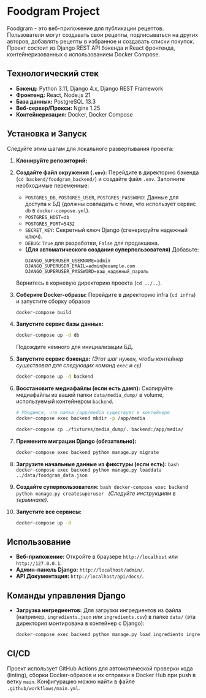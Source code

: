 # Foodgram Project

Foodgram - это веб-приложение для публикации рецептов. Пользователи могут создавать свои рецепты, подписываться на других авторов, добавлять рецепты в избранное и создавать списки покупок. Проект состоит из Django REST API бэкенда и React фронтенда, контейнеризованных с использованием Docker Compose.

## Технологический стек

*   **Бэкенд:** Python 3.11, Django 4.x, Django REST Framework
*   **Фронтенд:** React, Node.js 21
*   **База данных:** PostgreSQL 13.3
*   **Веб-сервер/Прокси:** Nginx 1.25
*   **Контейнеризация:** Docker, Docker Compose

## Установка и Запуск

Следуйте этим шагам для локального развертывания проекта:

1.  **Клонируйте репозиторий:**

2.  **Создайте файл окружения (`.env`):**
    Перейдите в директорию бэкенда (`cd backend/foodgram_backend/`) и создайте файл `.env`. Заполните необходимые переменные:
    *   `POSTGRES_DB`, `POSTGRES_USER`, `POSTGRES_PASSWORD`: Данные для доступа к БД (должны совпадать с теми, что использует сервис `db` в `docker-compose.yml`).
    *   `POSTGRES_HOST=db`
    *   `POSTGRES_PORT=5432`
    *   `SECRET_KEY`: Секретный ключ Django (сгенерируйте надежный ключ).
    *   `DEBUG`: `True` для разработки, `False` для продакшена.
    *   **(Для автоматического создания суперпользователя)** Добавьте:
        ```dotenv
        DJANGO_SUPERUSER_USERNAME=admin
        DJANGO_SUPERUSER_EMAIL=admin@example.com
        DJANGO_SUPERUSER_PASSWORD=ваш_надежный_пароль
        ```
    Вернитесь в корневую директорию проекта (`cd ../..`).

4.  **Соберите Docker-образы:**
    Перейдите в директорию infra (`cd infra`) и запустите сборку образов
    ```bash
    docker-compose build
    ```

6.  **Запустите сервис базы данных:**
    ```bash
    docker-compose up -d db
    ```
    Подождите немного для инициализации БД.

7.  **Запустите сервис бэкенда:**
    *(Этот шаг нужен, чтобы контейнер существовал для следующих команд `exec` и `cp`)*
    ```bash
    docker-compose up -d backend
    ```

8.  **Восстановите медиафайлы (если есть дамп):**
    Скопируйте медиафайлы из вашей папки `data/media_dump/` в volume, используемый контейнером `backend`.
    ```bash
    # Убедимся, что папка /app/media существует в контейнере
    docker-compose exec backend mkdir -p /app/media

    docker-compose cp ./fixtures/media_dump/. backend:/app/media/
    ```

9.  **Примените миграции Django (обязательно):**
    ```bash
    docker-compose exec backend python manage.py migrate
    ```

10.  **Загрузите начальные данные из фикстуры (если есть):**
    ```bash
    docker-compose exec backend python manage.py loaddata ../data/foodgram_data.json
    ```

11. **Создайте суперпользователя:**
        ```bash
        docker-compose exec backend python manage.py createsuperuser
        ```
        *(Следуйте инструкциям в терминале)*.

12. **Запустите все сервисы:**
    ```bash
    docker-compose up -d
    ```

## Использование

*   **Веб-приложение:** Откройте в браузере `http://localhost` или `http://127.0.0.1`.
*   **Админ-панель Django:** `http://localhost/admin/`.
*   **API Документация:** `http://localhost/api/docs/`.

## Команды управления Django

*   **Загрузка ингредиентов:**
    Для загрузки ингредиентов из файла (например, `ingredients.json` или `ingredients.csv`) в папке `data/` (эта директория монтирована в контейнер с Django):
    ```bash
    docker-compose exec backend python manage.py load_ingredients ingredients.json
    ```

## CI/CD

Проект использует GitHub Actions для автоматической проверки кода (linting), сборки Docker-образов и их отправки в Docker Hub при push в ветку `main`. Конфигурацию можно найти в файле `.github/workflows/main.yml`.

